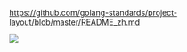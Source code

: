 https://github.com/golang-standards/project-layout/blob/master/README_zh.md


![](https://media.gettyimages.com/photos/the-golden-state-warriors-pose-for-a-photo-with-the-oscar-robertson-picture-id1240926411?s=2048x2048)
